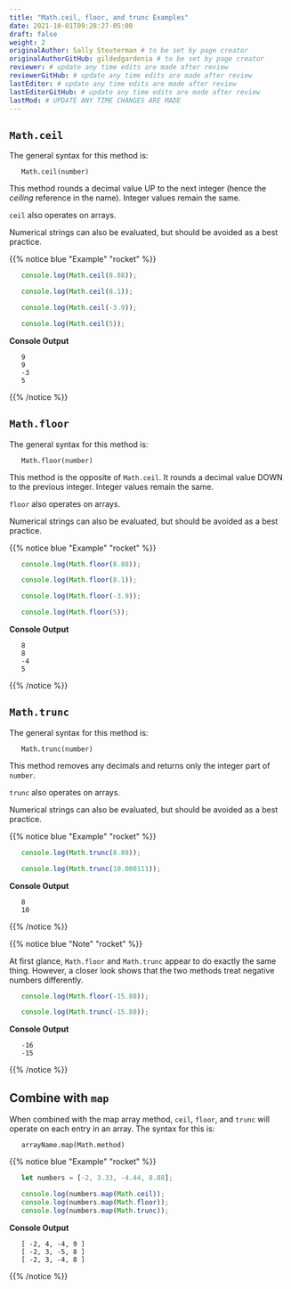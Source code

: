 ```yaml
---
title: "Math.ceil, floor, and trunc Examples"
date: 2021-10-01T09:28:27-05:00
draft: false
weight: 2
originalAuthor: Sally Steuterman # to be set by page creator
originalAuthorGitHub: gildedgardenia # to be set by page creator
reviewer: # update any time edits are made after review
reviewerGitHub: # update any time edits are made after review
lastEditor: # update any time edits are made after review
lastEditorGitHub: # update any time edits are made after review
lastMod: # UPDATE ANY TIME CHANGES ARE MADE
---
```


## `Math.ceil`

The general syntax for this method is:

```console
   Math.ceil(number)
```

This method rounds a decimal value UP to the next integer (hence the
*ceiling* reference in the name). Integer values remain the same.

`ceil` also operates on arrays.

Numerical strings can also be evaluated, but should be avoided as a best
practice.

{{% notice blue "Example" "rocket" %}}

   ```js {linenos=true}
      console.log(Math.ceil(8.88));

      console.log(Math.ceil(8.1));

      console.log(Math.ceil(-3.9));

      console.log(Math.ceil(5));
   ```

   **Console Output**

   ```console
      9
      9
      -3
      5
   ```

{{% /notice %}}

## `Math.floor`

The general syntax for this method is:

```console
   Math.floor(number)
```

This method is the opposite of `Math.ceil`. It rounds a decimal value DOWN to
the previous integer. Integer values remain the same.

`floor` also operates on arrays.

Numerical strings can also be evaluated, but should be avoided as a best
practice.

{{% notice blue "Example" "rocket" %}}

   ```js {linenos=true}
      console.log(Math.floor(8.88));

      console.log(Math.floor(8.1));

      console.log(Math.floor(-3.9));

      console.log(Math.floor(5));
   ```

   **Console Output**

   ```console
      8
      8
      -4
      5
   ```

{{% /notice %}}

## `Math.trunc`

The general syntax for this method is:

```console
   Math.trunc(number)
```

This method removes any decimals and returns only the integer part of `number`.

`trunc` also operates on arrays.

Numerical strings can also be evaluated, but should be avoided as a best
practice.

{{% notice blue "Example" "rocket" %}}

   ```js {linenos=true}
      console.log(Math.trunc(8.88));

      console.log(Math.trunc(10.000111));
   ```

   **Console Output**

   ```console
      8
      10
   ```

{{% /notice %}}

{{% notice blue "Note" "rocket" %}}

   At first glance, `Math.floor` and `Math.trunc` appear to do exactly the
   same thing. However, a closer look shows that the two methods treat negative numbers
   differently.

   ```js {linenos=true}
      console.log(Math.floor(-15.88));

      console.log(Math.trunc(-15.88));
   ```

   **Console Output**

   ```console
      -16
      -15
   ```

{{% /notice %}}

## Combine with `map`

When combined with the map array method, `ceil`, `floor`, and `trunc`
will operate on each entry in an array. The syntax for this is:

```console
   arrayName.map(Math.method)
```

{{% notice blue "Example" "rocket" %}}

   ```js {linenos=true}
      let numbers = [-2, 3.33, -4.44, 8.88];

      console.log(numbers.map(Math.ceil));
      console.log(numbers.map(Math.floor));
      console.log(numbers.map(Math.trunc));
   ```

   **Console Output**

   ```console
      [ -2, 4, -4, 9 ]
      [ -2, 3, -5, 8 ]
      [ -2, 3, -4, 8 ]
   ```

{{% /notice %}}